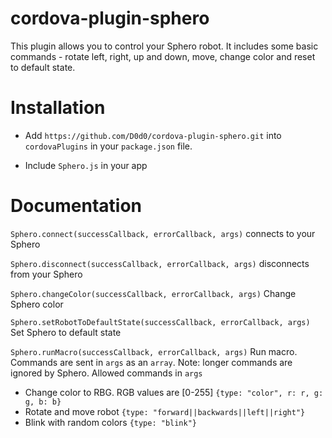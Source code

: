 # cordova-plugin-sphero

This plugin allows you to control your Sphero robot. It includes some basic commands - rotate left, right, up and down, move, change color and reset to default state.

# Installation

-  Add `https://github.com/D0d0/cordova-plugin-sphero.git` into `cordovaPlugins` in your `package.json` file.

-  Include `Sphero.js` in your app

# Documentation

`Sphero.connect(successCallback, errorCallback, args)`
connects to your Sphero

`Sphero.disconnect(successCallback, errorCallback, args)`
disconnects from your Sphero

`Sphero.changeColor(successCallback, errorCallback, args)`
Change Sphero color

`Sphero.setRobotToDefaultState(successCallback, errorCallback, args)`
Set Sphero to default state

`Sphero.runMacro(successCallback, errorCallback, args)`
Run macro. Commands are sent in `args` as an `array`. Note: longer commands are ignored by Sphero.
Allowed commands in `args`
-  Change color to RBG. RGB values are [0-255] `{type: "color", r: r, g: g, b: b}`
-  Rotate and move robot `{type: "forward||backwards||left||right"}`
-  Blink with random colors `{type: "blink"}`
